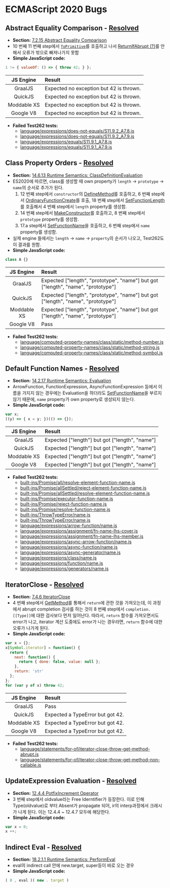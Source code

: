 # ECMAScript 2020 Bugs

## Abstract Equality Comparison - [Resolved](https://github.com/tc39/ecma262/pull/1976)
- __Section:__ [7.2.15 Abstract Equality Comparison](http://ecma-international.org/ecma-262/11.0/#sec-abstract-equality-comparison)
- 10 번째 11 번째 step에서 [`ToPrimitive`](http://ecma-international.org/ecma-262/11.0/#sec-toprimitive)를
호출하고 나서 [ReturnIfAbrupt (?)](http://ecma-international.org/ecma-262/11.0/#sec-returnifabrupt-shorthands)를
안해서 오류가 밖으로 빠져나가지 못함
- __Simple JavaScript code:__
```js
1 != { valueOf: () => { throw 42; } };
```
| JS Engine | Result |
|:-:|:-|
| GraalJS     | Expected no exception but 42 is thrown. |
| QuickJS     | Expected no exception but 42 is thrown. |
| Moddable XS | Expected no exception but 42 is thrown. |
| Google V8   | Expected no exception but 42 is thrown. |
- __Failed Test262 tests:__
  - [language/expressions/does-not-equals/S11.9.2_A7.8.js](https://github.com/tc39/test262/tree/master/test/language/expressions/does-not-equals/S11.9.2_A7.8.js)
  - [language/expressions/does-not-equals/S11.9.2_A7.9.js](https://github.com/tc39/test262/tree/master/test/language/expressions/does-not-equals/S11.9.2_A7.9.js)
  - [language/expressions/equals/S11.9.1_A7.8.js](https://github.com/tc39/test262/tree/master/test/language/expressions/equals/S11.9.1_A7.8.js)
  - [language/expressions/equals/S11.9.1_A7.9.js](https://github.com/tc39/test262/tree/master/test/language/expressions/equals/S11.9.1_A7.9.js)

## Class Property Orders - [Resolved](https://github.com/tc39/ecma262/pull/1490)
- __Section:__ [14.6.13 Runtime Semantics: ClassDefinitionEvaluation](http://ecma-international.org/ecma-262/11.0/#sec-runtime-semantics-classdefinitionevaluation)
- ES2020에 따르면, class를 생성할 때 own property가 `length` -> `prototype` -> `name`의 순서로 추가가 된다.
  1. 12 번째 step에서 `constructor`의 [DefineMethod](http://ecma-international.org/ecma-262/11.0/#sec-runtime-semantics-definemethod)를 호출하고, 6 번째 step에서 [OrdinaryFunctionCreate](http://ecma-international.org/ecma-262/11.0/#sec-ordinaryfunctioncreate)를 호출, 18 번째 step에서 [SetFunctionLength](http://ecma-international.org/ecma-262/11.0/#sec-setfunctionlength)를 호출해서 4 번째 step에서 `length` property를 생성함.
  2. 14 번째 step에서 [MakeConstructor](http://ecma-international.org/ecma-262/11.0/#sec-makeconstructor)를 호출하고, 8 번째 step에서 `prototype` property를 생성함.
  3. 17.a step에서 [SetFunctionName](http://ecma-international.org/ecma-262/11.0/#sec-setfunctionname)을 호출하고, 6 번째 step에서 `name` property를 생성함.
- 실제 engine 들에서는 `length` -> `name` -> `property`의 순서가 나오고, Test262도 이 결과를 원함.
- __Simple JavaScript code:__
```js
class A {}
```
| JS Engine | Result |
|:-:|:-|
| GraalJS     | Expected ["length", "prototype", "name"] but got ["length", "name", "prototype"] |
| QuickJS     | Expected ["length", "prototype", "name"] but got ["length", "name", "prototype"] |
| Moddable XS | Expected ["length", "prototype", "name"] but got ["length", "name", "prototype"] |
| Google V8   | Pass|
- __Failed Test262 tests:__
  - [language/computed-property-names/class/static/method-number.js](https://github.com/tc39/test262/tree/master/test/language/computed-property-names/class/static/method-number.js)
  - [language/computed-property-names/class/static/method-string.js](https://github.com/tc39/test262/tree/master/test/language/computed-property-names/class/static/method-string.js)
  - [language/computed-property-names/class/static/method-symbol.js](https://github.com/tc39/test262/tree/master/test/language/computed-property-names/class/static/method-symbol.js)


## Default Function Names - [Resolved](https://github.com/tc39/ecma262/pull/1490)
- __Section:__ [14.2.17 Runtime Semantics: Evaluation](http://ecma-international.org/ecma-262/11.0/#sec-arrow-function-definitions-runtime-semantics-evaluation)
- ArrowFunction, FunctionExpression, AsyncFunctionExpression 등에서 이름을 가지지 않는 경우에는
  Evaluation을 하더라도 [SetFunctionName](http://ecma-international.org/ecma-262/11.0/#sec-setfunctionname)을
  부르지 않기 때문에, `name` property가 own property로 생성되지 않는다.
- __Simple JavaScript code:__
```js
var x;
((y) => { x = y; })(() => {});
```
| JS Engine | Result |
|:-:|:-|
| GraalJS     | Expected ["length"] but got ["length", "name"] |
| QuickJS     | Expected ["length"] but got ["length", "name"] |
| Moddable XS | Expected ["length"] but got ["length", "name"] |
| Google V8   | Expected ["length"] but got ["length", "name"] |
- __Failed Test262 tests:__
  - [built-ins/Promise/all/resolve-element-function-name.js](https://github.com/tc39/test262/tree/master/test/built-ins/Promise/all/resolve-element-function-name.js)
  - [built-ins/Promise/allSettled/reject-element-function-name.js](https://github.com/tc39/test262/tree/master/test/built-ins/Promise/allSettled/reject-element-function-name.js)
  - [built-ins/Promise/allSettled/resolve-element-function-name.js](https://github.com/tc39/test262/tree/master/test/built-ins/Promise/allSettled/resolve-element-function-name.js)
  - [built-ins/Promise/executor-function-name.js](https://github.com/tc39/test262/tree/master/test/built-ins/Promise/executor-function-name.js)
  - [built-ins/Promise/reject-function-name.js](https://github.com/tc39/test262/tree/master/test/built-ins/Promise/reject-function-name.js)
  - [built-ins/Promise/resolve-function-name.js](https://github.com/tc39/test262/tree/master/test/built-ins/Promise/resolve-function-name.js)
  - [built-ins/ThrowTypeError/name.js](https://github.com/tc39/test262/tree/master/test/built-ins/ThrowTypeError/name.js)
  - [built-ins/ThrowTypeError/name.js](https://github.com/tc39/test262/tree/master/test/built-ins/ThrowTypeError/name.js)
  - [language/expressions/arrow-function/name.js](https://github.com/tc39/test262/tree/master/test/language/expressions/arrow-function/name.js)
  - [language/expressions/assignment/fn-name-lhs-cover.js](https://github.com/tc39/test262/tree/master/test/language/expressions/assignment/fn-name-lhs-cover.js)
  - [language/expressions/assignment/fn-name-lhs-member.js](https://github.com/tc39/test262/tree/master/test/language/expressions/assignment/fn-name-lhs-member.js)
  - [language/expressions/async-arrow-function/name.js](https://github.com/tc39/test262/tree/master/test/language/expressions/async-arrow-function/name.js)
  - [language/expressions/async-function/name.js](https://github.com/tc39/test262/tree/master/test/language/expressions/async-function/name.js)
  - [language/expressions/async-generator/name.js](https://github.com/tc39/test262/tree/master/test/language/expressions/async-generator/name.js)
  - [language/expressions/class/name.js](https://github.com/tc39/test262/tree/master/test/language/expressions/class/name.js)
  - [language/expressions/function/name.js](https://github.com/tc39/test262/tree/master/test/language/expressions/function/name.js)
  - [language/expressions/generators/name.js](https://github.com/tc39/test262/tree/master/test/language/expressions/generators/name.js)


## IteratorClose - [Resolved](https://github.com/tc39/ecma262/pull/1408)
- __Section:__ [7.4.6 IteratorClose](http://ecma-international.org/ecma-262/11.0/#sec-iteratorclose)
- 4 번째 step에서 [GetMethod](http://ecma-international.org/ecma-262/11.0/#sec-getmethod)를 통해서
  `return`에 관한 것을 가져오는데, 이 과정에서 abrupt completion 검사를 하는 것이 8 번째 step에서
  `completion.[[Type]]`에 대한 검사보다 먼저 일어난다. 따라서, `return` 함수를 가져오면서도
  error가 나고, iterator 계산 도중에도 error가 나는 경우라면, `return` 함수에 대한 오류가 나가게 된다.
- __Simple JavaScript code:__
```js
var x = {};
x[Symbol.iterator] = function() {
  return {
    next: function() {
      return { done: false, value: null };
    },
    return: 'str'
  };
};
for (var y of x) throw 42;
```
| JS Engine | Result |
|:-:|:-|
| GraalJS     | Pass |
| QuickJS     | Expected a TypeError but got 42. |
| Moddable XS | Expected a TypeError but got 42. |
| Google V8   | Expected a TypeError but got 42. |
- __Failed Test262 tests:__
  - [language/statements/for-of/iterator-close-throw-get-method-abrupt.js](https://github.com/tc39/test262/tree/master/test/language/statements/for-of/iterator-close-throw-get-method-abrupt.js)
  - [language/statements/for-of/iterator-close-throw-get-method-non-callable.js](language/statements/for-of/iterator-close-throw-get-method-abrupt.jslanguage/statements/for-of/iterator-close-throw-get-method-non-callable.js)

## UpdateExpression Evaluation - [Resolved](https://github.com/tc39/ecma262/pull/1954)
- __Section:__ [12.4.4 PotfixIncrement Operator](https://www.ecma-international.org/ecma-262/#sec-postfix-increment-operator)
- 3 번째 step에서 oldvalue라는 Free Iderntifier가 등장한다. 이로 인해 Type(oldvalue)로 부터 Absent가 propagate 되어, ir의 interp과정에서 크래시가 나게 된다. 이는 12.4.4 ~ 12.4.7 모두에 해당한다.
- __Simple JavaScript code:__
```js
var x = 0;
x ++;
```
## Indirect Eval - [Resolved](https://github.com/tc39/ecma262/pull/1949)
- __Section:__ [18.2.1.1 Runtime Semantics: PerformEval](https://www.ecma-international.org/ecma-262/#sec-performeval)
- eval의 indirect call 안에 new.target, super등이 바로 오는 경우
- __Simple JavaScript code:__
```js
( 0 , eval )( new . target )
```

<!--
## ArraySetLength
- __Section:__ [9.4.2.4 ArraySetLength](http://ecma-international.org/ecma-262/11.0/#sec-arraysetlength)
- 14 번째 step에서 `succeeded`가 [`OrdinaryDefineOwnProperty`](http://ecma-international.org/ecma-262/11.0/#sec-ordinarydefineownproperty)를
통해 `false`가 되는 경우, `ArraySetLength`는 `false`를 반환해야 한다. 그런데, GraalJS와 Node에서는
그렇지 않은 것 같은데 확인이 필요해 보임.
- __Simple JavaScript code:__
```js
var x = [42];
Object.defineProperty(x, 'length', { value: 0, enumerable: true });
```
| JS Engine | Result |
|:-:|:-|
| GraalJS     | Expected a TypeError to be thrown but no exception was thrown at all. |
| QuickJS     | Pass |
| Moddable XS | Pass |
| Google V8   | Expected a TypeError to be thrown but no exception was thrown at all. |
- __Failed Test262 tests:__ 위의 경우에 대해서 cover하지 못함

## Template Raw Value (TRV)
- __Section:__ [11.8.6.1 Static Semantics: TV and TRV](http://ecma-international.org/ecma-262/11.0/#sec-static-semantics-tv-and-trv)
- TRV of NotEscapeSequence에서 "_DecimalDigit_ but not __0__" 에 대한 경우에 대해서 아예 설명이 없음
- __Simple JavaScript code:__
```js
var x;
(y => { x = y; })`\1`;
```
| JS Engine | Result |
|:-:|:-|
| GraalJS     | descriptor value should be "" but "\1". |
| QuickJS     | descriptor value should be "" but "\1". |
| Moddable XS | descriptor value should be "" but "\1". |
| Google V8   | descriptor value should be "" but "\1". |
- __Failed Test262 tests:__
  - [language/expressions/tagged-template/invalid-escape-sequences.js](https://github.com/tc39/test262/tree/master/test/language/expressions/tagged-template/invalid-escape-sequences.js)

## Number::unsignedRightShift
- __Section:__ [6.1.6.1.11 Number::unsignedRightShift](http://ecma-international.org/ecma-262/11.0/#sec-numeric-types-number-unsignedRightShift)
- 첫 번째 step에서 `lnum`을 구할 때, [ToUint32](http://ecma-international.org/ecma-262/11.0/#sec-touint32) 대신 [ToInt32](http://ecma-international.org/ecma-262/11.0/#sec-toint32)을
  사용하고 있다.
- __Simple JavaScript code:__
```js
var x = -1 >>> 1;
```
| JS Engine | Result |
|:-:|:-|
| GraalJS     | Expected 4294967295 but got 2147483647. |
| QuickJS     | Expected 4294967295 but got 2147483647. |
| Moddable XS | Expected 4294967295 but got 2147483647. |
| Google V8   | Expected 4294967295 but got 2147483647. |
- __Failed Test262 tests:__
  - [language/expressions/unsigned-right-shift/S11.7.3_A1.js](https://github.com/tc39/test262/tree/master/test/language/expressions/unsigned-right-shift/S11.7.3_A1.js)
  - [language/expressions/unsigned-right-shift/S11.7.3_A2.1_T1.js](https://github.com/tc39/test262/tree/master/test/language/expressions/unsigned-right-shift/S11.7.3_A2.1_T1.js)
  - [language/expressions/unsigned-right-shift/S11.7.3_A2.2_T1.js](https://github.com/tc39/test262/tree/master/test/language/expressions/unsigned-right-shift/S11.7.3_A2.2_T1.js)
  - [language/expressions/unsigned-right-shift/S11.7.3_A2.4_T1.js](https://github.com/tc39/test262/tree/master/test/language/expressions/unsigned-right-shift/S11.7.3_A2.4_T1.js)
  - [language/expressions/unsigned-right-shift/S11.7.3_A4_T1.js](https://github.com/tc39/test262/tree/master/test/language/expressions/unsigned-right-shift/S11.7.3_A4_T1.js)
  - [language/expressions/unsigned-right-shift/S11.7.3_A4_T2.js](https://github.com/tc39/test262/tree/master/test/language/expressions/unsigned-right-shift/S11.7.3_A4_T2.js)
  - [language/expressions/unsigned-right-shift/S11.7.3_A4_T3.js](https://github.com/tc39/test262/tree/master/test/language/expressions/unsigned-right-shift/S11.7.3_A4_T3.js)
  - [language/expressions/unsigned-right-shift/S11.7.3_A4_T4.js](https://github.com/tc39/test262/tree/master/test/language/expressions/unsigned-right-shift/S11.7.3_A4_T4.js)
  - [language/expressions/unsigned-right-shift/S11.7.3_A5.2_T1.js](https://github.com/tc39/test262/tree/master/test/language/expressions/unsigned-right-shift/S11.7.3_A5.2_T1.js)


## NumberBitwiseOp
- __Section:__ [6.1.6.1.16 NumberBitwiseOp](http://ecma-international.org/ecma-262/11.0/#sec-numberbitwiseop)
- 첫 번째 step에서 `lnum`을 구할 때, [ToInt32](http://ecma-international.org/ecma-262/11.0/#sec-toint32) 대신 [ToUint32](http://ecma-international.org/ecma-262/11.0/#sec-touint32)을
  사용하고 있다.
- __Simple JavaScript code:__
```js
var x = 1 | -1;
```
| JS Engine | Result |
|:-:|:-|
| GraalJS     | Expected 4294967295 but got -1. |
| QuickJS     | Expected 4294967295 but got -1. |
| Moddable XS | Expected 4294967295 but got -1. |
| Google V8   | Expected 4294967295 but got -1. |
- __Failed Test262 tests:__ 위의 경우에 대해서 cover하지 못함
-->
